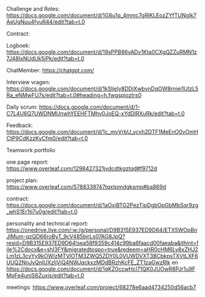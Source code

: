 Challenge and Roles: 
https://docs.google.com/document/d/1G8u1q_4mmc7gRlKLEozZYfTUNgIk7AeUgNuu4fyuR44/edit?tab=t.0

Contract: 

Logboek: https://docs.google.com/document/d/19sPPB86vADv1Kta0CXgQZZuRMN1z7J48IxNUdUk5iPk/edit?tab=t.0

ChatMember: https://chatgpt.com/

Interview vragen: https://docs.google.com/document/d/1kSljeIy8DDjXwbvnDqOW8rniej1UIzL5Ra_eNMwFU7s/edit?tab=t.0#heading=h.fwgspjoztrs0

Daily scrum: https://docs.google.com/document/d/1-C7L4U6Q7UWDNMUnwhYEEHFTMhv0JoEQ-xYdDIRXuRk/edit?tab=t.0

Feedback: https://docs.google.com/document/d/1c_mvVrbU_vcvh2DTF1MeEnO0vOmHCtP9CdKzzKyCfm0/edit?tab=t.0

Teamwork portfolio

one page report: https://www.overleaf.com/1298427321jvdcdtkgztqd#f9712d 

project plan: https://www.overleaf.com/5788339747tqxtpmdgksmp#ba869d

contract: https://docs.google.com/document/d/1aOxjBTG2PezTipDgbOpGbMbSqr9zg_whS1Er1ti7u0g/edit?tab=t.0 

personality and technical report: https://onedrive.live.com/:w:/g/personal/D9B315E937ED9D64/ETX5WOpBnJlMum-qzQD66roByT_9cV485bjrLs07AG8JpQ?resid=D9B315E937ED9D64!sea58f9359c414c99ba6faacd00faeaba&ithint=file%2Cdocx&e=shl3FY&migratedtospo=true&redeem=aHR0cHM6Ly8xZHJ2Lm1zL3cvYy9kOWIzMTVlOTM3ZWQ5ZDY0L0VUWDVXT3BCbkpsTXVtLXF6UUQ2NnJvQnlUXzljVjQ4NWJqckxzMDdBRzhKcFE_ZT1zaGwzRlk en https://docs.google.com/document/d/1qKZ0ccwHcl71QK0JUOwR8PJr1u9FMpFe4uniS6Zuxjs/edit?tab=t.0 

meetings: https://www.overleaf.com/project/68278e6aad4734250d56acb7
